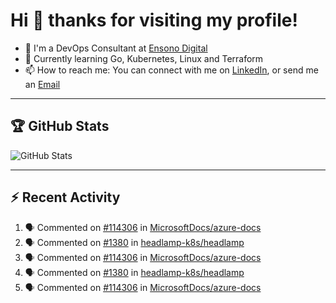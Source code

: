 # Hi 👋 thanks for visiting my profile!

- 💼 I'm a DevOps Consultant at [Ensono Digital](https://www.ensonodigital.com/)
- 🌱 Currently learning Go, Kubernetes, Linux and Terraform
- 📫 How to reach me: You can connect with me on [LinkedIn](https://www.linkedin.com/in/thepaulmacca/), or send me an [Email](mailto:pm@thepaulmacca.com)

---

## :trophy: GitHub Stats

![GitHub Stats](https://github-readme-stats.vercel.app/api?username=thepaulmacca&count_private=true&show_icons=true&theme=dark)

---

## :zap: Recent Activity

<!--START_SECTION:activity-->
1. 🗣 Commented on [#114306](https://github.com/MicrosoftDocs/azure-docs/issues/114306#issuecomment-1729986863) in [MicrosoftDocs/azure-docs](https://github.com/MicrosoftDocs/azure-docs)
2. 🗣 Commented on [#1380](https://github.com/headlamp-k8s/headlamp/issues/1380#issuecomment-1727522617) in [headlamp-k8s/headlamp](https://github.com/headlamp-k8s/headlamp)
3. 🗣 Commented on [#114306](https://github.com/MicrosoftDocs/azure-docs/issues/114306#issuecomment-1727493639) in [MicrosoftDocs/azure-docs](https://github.com/MicrosoftDocs/azure-docs)
4. 🗣 Commented on [#1380](https://github.com/headlamp-k8s/headlamp/issues/1380#issuecomment-1722184522) in [headlamp-k8s/headlamp](https://github.com/headlamp-k8s/headlamp)
5. 🗣 Commented on [#114306](https://github.com/MicrosoftDocs/azure-docs/issues/114306#issuecomment-1715200300) in [MicrosoftDocs/azure-docs](https://github.com/MicrosoftDocs/azure-docs)
<!--END_SECTION:activity-->
